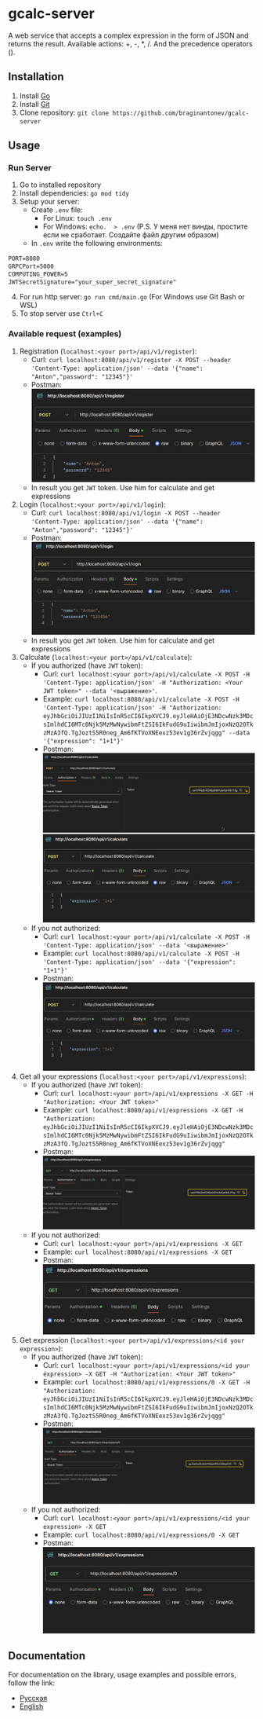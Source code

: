 # gcalc-server
A web service that accepts a complex expression in the form of JSON and returns the result. Available actions: +, -, *, /. And the precedence operators ().

## Installation
1. Install [Go](https://go.dev/doc/install)
2. Install [Git](https://git-scm.com/book/en/v2/Getting-Started-Installing-Git)
3. Clone repository: ```git clone https://github.com/braginantonev/gcalc-server```

## Usage
### Run Server
1. Go to installed repository
2. Install dependencies: ```go mod tidy```
3. Setup your server:
   - Create ```.env``` file: 
     * For Linux: ```touch .env```
     * For Windows: ```echo.  > .env``` (P.S. У меня нет винды, простите если не сработает. Создайте файл другим образом)
   - In ```.env``` write the following environments: 
``` .env
PORT=8080
GRPCPort=5000
COMPUTING_POWER=5
JWTSecretSignature="your_super_secret_signature"
```
4. For run http server: ```go run cmd/main.go``` (For Windows use Git Bash or WSL)
5. To stop server use ```Ctrl+C```

### Available request (examples)
1. Registration (```localhost:<your port>/api/v1/register```):
   * Curl: ```curl localhost:8080/api/v1/register -X POST --header 'Content-Type: application/json' --data '{"name": "Anton","password": "12345"}'```
   * Postman: ![](./docs/screens/regestration_example.png)
   * In result you get ```JWT``` token. Use him for calculate and get expressions
2. Login (```localhost:<your port>/api/v1/login```): 
   * Curl: ```curl localhost:8080/api/v1/login -X POST --header 'Content-Type: application/json' --data '{"name": "Anton","password": "12345"}'```
   * Postman: ![](./docs/screens/login_example.png)
   * In result you get ```JWT``` token. Use him for calculate and get expressions
3. Calculate (```localhost:<your port>/api/v1/calculate```):
   * If you authorized (have ```JWT``` token):
      - Curl: ```curl localhost:<your port>/api/v1/calculate -X POST -H 'Content-Type: application/json' -H "Authorization: <Your JWT token>" --data '<выражение>'```. 
      - Example: ```curl localhost:8080/api/v1/calculate -X POST -H 'Content-Type: application/json' -H "Authorization: eyJhbGciOiJIUzI1NiIsInR5cCI6IkpXVCJ9.eyJleHAiOjE3NDcwNzk3MDcsImlhdCI6MTc0Njk5MzMwNywibmFtZSI6IkFudG9uIiwibmJmIjoxNzQ2OTkzMzA3fQ.TgJoztS5R0neg_Am6fKTVoXNEexz53ev1g36rZvjqgg" --data '{"expression": "1+1"}'```
      - Postman: ![](./docs/screens/calculate_jwt_example.png) ![](./docs/screens/calculate_example.png)
   * If you not authorized:
      - Curl: ```curl localhost:<your port>/api/v1/calculate -X POST -H 'Content-Type: application/json' --data '<выражение>'```
      - Example: ```curl localhost:8080/api/v1/calculate -X POST -H 'Content-Type: application/json' --data '{"expression": "1+1"}'```
      - Postman: ![](./docs/screens/calculate_example.png)
4. Get all your expressions (```localhost:<your port>/api/v1/expressions```):
   * If you authorized (have ```JWT``` token):
      - Curl: ```curl localhost:<your port>/api/v1/expressions -X GET -H "Authorization: <Your JWT token>"```
      - Example: ```curl localhost:8080/api/v1/expressions -X GET -H "Authorization: eyJhbGciOiJIUzI1NiIsInR5cCI6IkpXVCJ9.eyJleHAiOjE3NDcwNzk3MDcsImlhdCI6MTc0Njk5MzMwNywibmFtZSI6IkFudG9uIiwibmJmIjoxNzQ2OTkzMzA3fQ.TgJoztS5R0neg_Am6fKTVoXNEexz53ev1g36rZvjqgg"```
      - Postman: ![](./docs/screens/expressions_jwt_example.png)
   * If you not authorized:
      - Curl: ```curl localhost:<your port>/api/v1/expressions -X GET```
      - Example: ```curl localhost:8080/api/v1/expressions -X GET```
      - Postman: ![](./docs/screens/expressions_example.png)
5. Get expression (```localhost:<your port>/api/v1/expressions/<id your expression>```):
   * If you authorized (have ```JWT``` token):
      - Curl: ```curl localhost:<your port>/api/v1/expressions/<id your expression> -X GET -H "Authorization: <Your JWT token>"```
      - Example: ```curl localhost:8080/api/v1/expressions/0 -X GET -H "Authorization: eyJhbGciOiJIUzI1NiIsInR5cCI6IkpXVCJ9.eyJleHAiOjE3NDcwNzk3MDcsImlhdCI6MTc0Njk5MzMwNywibmFtZSI6IkFudG9uIiwibmJmIjoxNzQ2OTkzMzA3fQ.TgJoztS5R0neg_Am6fKTVoXNEexz53ev1g36rZvjqgg"```
      - Postman: ![](./docs/screens/expression_jwt_example.png)
   * If you not authorized:
      - Curl: ```curl localhost:<your port>/api/v1/expressions/<id your expression> -X GET```
      - Example: ```curl localhost:8080/api/v1/expressions/0 -X GET```
      - Postman: ![](./docs/screens/expression_example.png) 

## Documentation
For documentation on the library, usage examples and possible errors, follow the link: 
* [Русская](https://github.com/Antibrag/gcalc-server/blob/main/docs/ru/index.md)
* [English](https://github.com/Antibrag/gcalc-server/blob/main/docs/en/index.md)

